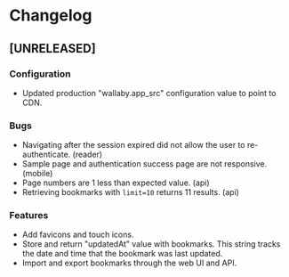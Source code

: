 Changelog
=========

## [UNRELEASED]

### Configuration

* Updated production "wallaby.app_src" configuration value to point to CDN.

### Bugs

* Navigating after the session expired did not allow the user to
  re-authenticate. (reader)
* Sample page and authentication success page are not responsive. (mobile)
* Page numbers are 1 less than expected value. (api)
* Retrieving bookmarks with `limit=10` returns 11 results. (api)

### Features

* Add favicons and touch icons.
* Store and return "updatedAt" value with bookmarks. This string tracks the
  date and time that the bookmark was last updated.
* Import and export bookmarks through the web UI and API.
